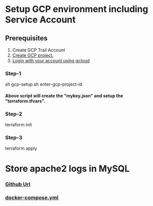 
# Setup GCP environment including Service Account

## Prerequisites
1. Create GCP Trail Account
2. [Create GCP project.](https://cloud.google.com/resource-manager/docs/creating-managing-projects)
3. [Login with your account using gcloud](https://cloud.google.com/sdk/gcloud/reference/auth/login)

### Step-1
sh gcp-setup.sh enter-gcp-project-id
#### Above script will create the "mykey.json" and setup the "terraform.tfvars".

### Step-2
terraform init

### Step-3
terraform apply


# Store apache2 logs in MySQL

### [Github Url](https://github.com/ajitsingh25/embi-ebi)

### [docker-compose.yml](https://github.com/ajitsingh25/embi-ebi/blob/master/docker-compose.yml)
